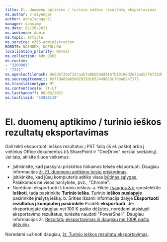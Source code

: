```yaml
---
title: El. duomenų aptikimo / turinio ieškos rezultatų eksportavimas
ms.author: v-aiyengar
author: AshaIyengar21
manager: dansimp
ms.date: 02/26/2021
ms.audience: Admin
ms.topic: article
ms.service: o365-administration
ROBOTS: NOINDEX, NOFOLLOW
localization_priority: Normal
ms.collection: Adm_O365
ms.custom:
- "3200003"
- "7221"
ms.openlocfilehash: de5d6f2bbf32ca1b7a0bbb9dd416fb19186d2e72ad57fbf25d9b55bd733fdc21
ms.sourcegitcommit: b5f7da89a650d2915dc652449623c78be6247175
ms.translationtype: MT
ms.contentlocale: lt-LT
ms.lasthandoff: 08/05/2021
ms.locfileid: "53988119"
---
```

# <a name="export-ediscoverycontent-search-results"></a>El. duomenų aptikimo / turinio ieškos rezultatų eksportavimas

Gali tekti eksportuoti ieškos rezultatus į PST failą (iš el. pašto) arba į vietinius Office dokumentus (iš SharePoint ir "OneDrive" verslui svetainių). Jei taip, atlikite šiuos veiksmus:

- Įsitikinkite, kad paskyrai priskirtos tinkamos teisės eksportuoti. Daugiau informacijos [žr. El. duomenų aptikimo teisių priskyrimas](https://go.microsoft.com/fwlink/?linkid=2102406).
- Įsitikinkite, kad jūsų kompiuteris atitiko visas [būtinas sąlygas.](https://docs.microsoft.com/office365/securitycompliance/export-search-results#before-you-begin) Palaikomos ne visos naršyklės, pvz., "Chrome".
- Norėdami eksportuoti iš turinio ieškos: a. Eikite [į saugos & ir](https://protection.office.com/contentsearch) spustelėkite **Ieškoti**, tada pasirinkite **Turinio ieška**. Turinio **ieškos puslapyje** pasirinkite įrašytą iešką.
    b. Srities Išsami informacija dalyje **Eksportuoti rezultatus į kompiuterį pasirinkite** Pradėti **eksportuoti**. Jei eksportuojate daugiau nei 100 K pašto dėžutes, norėdami atsisiųsti eksportavimo rezultatus, turėsite naudoti "PowerShell". Daugiau informacijos žr. [Rezultatų eksportavimas iš daugiau nei 100K pašto dėžučių](https://go.microsoft.com/fwlink/?linkid=2143861).

Norėdami sužinoti daugiau, [žr. Turinio ieškos rezultatų eksportavimas](https://go.microsoft.com/fwlink/?linkid=2102118).